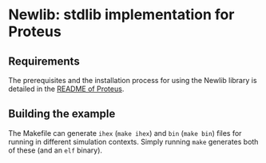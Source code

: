 # Newlib: stdlib implementation for Proteus

## Requirements

The prerequisites and the installation process for using the Newlib library is
detailed in the [README of Proteus](https://github.com/proteus-core/proteus#building-software).

## Building the example

The Makefile can generate `ihex` (`make ihex`) and `bin` (`make bin`) files for running in different simulation contexts. Simply running `make` generates both of these (and an `elf` binary).
